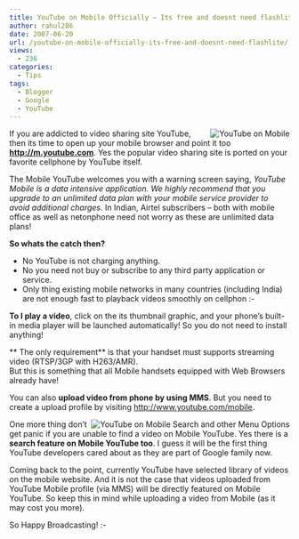 ```yaml
---
title: YouTube on Mobile Officially – Its free and doesnt need flashlite!
author: rahul286
date: 2007-06-20
url: /youtube-on-mobile-officially-its-free-and-doesnt-need-flashlite/
views:
  - 236
categories:
  - Tips
tags:
  - Blogger
  - Google
  - YouTube
---
```

[<img class="wp-image-53187" src="http://cdn.devilsworkshop.org/files/2007/06/youtube-on-mobile-devilsworkshoporg.JPG" alt="YouTube on Mobile" align="right" />][1]If you are addicted to video sharing site YouTube, then its time to open up your mobile browser and point it too **<a href="http://m.youtube.com" onclick="_gaq.push(['_trackEvent', 'outbound-article', 'http://m.youtube.com', 'http://m.youtube.com']);" target="_blank" title="Open up this from your Mobile to get YouTube on it!">http://m.youtube.com</a>**. Yes the popular video sharing site is ported on your favorite cellphone by YouTube itself.

The Mobile YouTube welcomes you with a warning screen saying, <cite>YouTube Mobile is a data intensive application. We highly recommend that you upgrade to an unlimited data plan with your mobile service provider to avoid additional charges.</cite> In Indian, Airtel subscribers &#8211; both with mobile office as well as netonphone need not worry as these are unlimited data plans!

**So whats the catch then?**

  * No YouTube is not charging anything.
  * No you need not buy or subscribe to any third party application or service.
  * Only thing existing mobile networks in many countries (including India) are not enough fast to playback videos smoothly on cellphon <img src="http://devilsworkshop.org/wp-includes/images/smilies/frownie.png" alt=":-(" class="wp-smiley" style="height: 1em; max-height: 1em;" />

**To I play a video**, click on the its thumbnail graphic, and your phone&#8217;s built-in media player will be launched automatically! So you do not need to install anything!

** The only requirement** is that your handset must supports streaming video (RTSP/3GP with H263/AMR).  
But this is something that all Mobile handsets equipped with Web Browsers already have!

You can also **upload video from phone by using MMS**. But you need to create a upload profile by visiting <a href="http://www.youtube.com/mobile" onclick="_gaq.push(['_trackEvent', 'outbound-article', 'http://www.youtube.com/mobile', 'http://www.youtube.com/mobile']);" target="_blank">http://www.youtube.com/mobile</a>.

[<img src="http://cdn.devilsworkshop.org/files/2007/06/youtube-on-mobile-search-and-other-menu-devilsworkshoporg.JPG" alt="YouTube on Mobile Search and other Menu Options" align="right" />][2]One more thing don&#8217;t get panic if you are unable to find a video on Mobile YouTube. Yes there is a **search feature on Mobile YouTube too**. I guess it will be the first thing YouTube developers cared about as they are part of Google family now.

Coming back to the point, currently YouTube have selected library of videos on the mobile website. And it is not the case that videos uploaded from YouTube Mobile profile (via MMS) will be directly featured on Mobile YouTube. So keep this in mind while uploading a video from Mobile (as it may cost you more).

So Happy Broadcasting! <img src="http://devilsworkshop.org/wp-includes/images/smilies/simple-smile.png" alt=":-)" class="wp-smiley" style="height: 1em; max-height: 1em;" />

 [1]: http://cdn.devilsworkshop.org/files/2007/06/youtube-on-mobile-devilsworkshoporg.JPG "YouTube on Mobile"
 [2]: http://cdn.devilsworkshop.org/files/2007/06/youtube-on-mobile-search-and-other-menu-devilsworkshoporg.JPG "YouTube on Mobile Search and other Menu Options"
